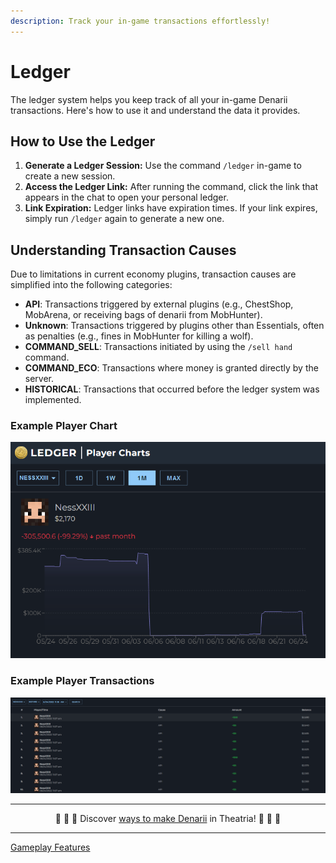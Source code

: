 ```yaml
---
description: Track your in-game transactions effortlessly!
---
```


# Ledger

The ledger system helps you keep track of all your in-game Denarii transactions. Here's how to use it and understand the data it provides.

## How to Use the Ledger

1. **Generate a Ledger Session:** Use the command `/ledger` in-game to create a new session.
2. **Access the Ledger Link:** After running the command, click the link that appears in the chat to open your personal ledger.
3. **Link Expiration:** Ledger links have expiration times. If your link expires, simply run `/ledger` again to generate a new one.

## Understanding Transaction Causes

Due to limitations in current economy plugins, transaction causes are simplified into the following categories:

- **API**: Transactions triggered by external plugins (e.g., ChestShop, MobArena, or receiving bags of denarii from MobHunter).
- **Unknown**: Transactions triggered by plugins other than Essentials, often as penalties (e.g., fines in MobHunter for killing a wolf).
- **COMMAND_SELL**: Transactions initiated by using the `/sell hand` command.
- **COMMAND_ECO**: Transactions where money is granted directly by the server.
- **HISTORICAL**: Transactions that occurred before the ledger system was implemented.

### Example Player Chart

![Example of a player chart](<../../.gitbook/assets/image (2).png>)

### Example Player Transactions

![Example of player transactions](<../../.gitbook/assets/image (8).png>)

---

<p align="center">🤑 🤑 🤑 Discover <a href="./ways-to-make-denarii.md">ways to make Denarii</a> in Theatria! 🤑 🤑 🤑</p>

---

[Gameplay Features](../README.md)
